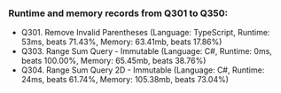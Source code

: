 ### Runtime and memory records from Q301 to Q350:
- Q301. Remove Invalid Parentheses (Language: TypeScript, Runtime: 53ms, beats 71.43%, Memory: 63.41mb, beats 17.86%)
- Q303. Range Sum Query - Immutable (Language: C#, Runtime: 0ms, beats 100.00%, Memory: 65.45mb, beats 38.76%)
- Q304. Range Sum Query 2D - Immutable (Language: C#, Runtime: 24ms, beats 61.74%, Memory: 105.38mb, beats 73.04%)